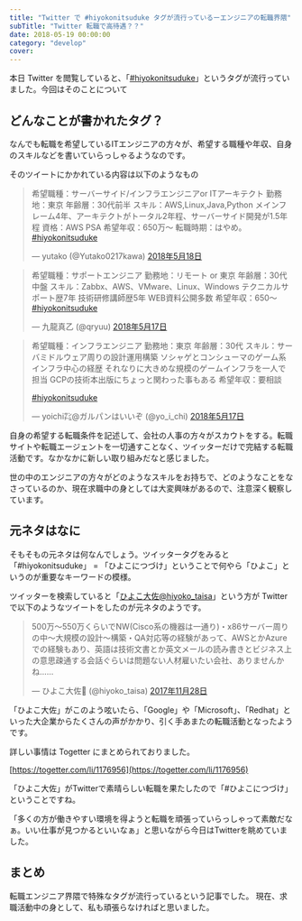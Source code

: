 ```yaml
---
title: "Twitter で #hiyokonitsuduke タグが流行っているーエンジニアの転職界隈"
subTitle: "Twitter 転職で高待遇？？"
date: 2018-05-19 00:00:00
category: "develop"
cover:
---
```


本日 Twitter を閲覧していると、「[#hiyokonitsuduke](https://twitter.com/search?f=tweets&q=%23hiyokonitsuduke&src=typd)」というタグが流行っていました。今回はそのことについて

## どんなことが書かれたタグ？

なんでも転職を希望しているITエンジニアの方々が、希望する職種や年収、自身のスキルなどを書いていらっしゃるようなのです。

そのツイートにかかれている内容は以下のようなもの

<blockquote class="twitter-tweet" data-lang="ja">
<p dir="ltr" lang="ja">希望職種：サーバーサイド/インフラエンジニアor ITアーキテクト
勤務地：東京
年齢層：30代前半
スキル：AWS,Linux,Java,Python
メインフレーム4年、アーキテクトがトータル2年程、サーバーサイド開発が1.5年程
資格：AWS PSA
希望年収：650万〜
転職時期：はやめ。<a href="https://twitter.com/hashtag/hiyokonitsuduke?src=hash&amp;ref_src=twsrc%5Etfw">#hiyokonitsuduke</a></p>
— yutako (@Yutako0217kawa) <a href="https://twitter.com/Yutako0217kawa/status/997426677687795712?ref_src=twsrc%5Etfw">2018年5月18日</a></blockquote>
<script async="" src="https://platform.twitter.com/widgets.js" charset="utf-8"></script>

<blockquote class="twitter-tweet" data-lang="ja">
<p dir="ltr" lang="ja">希望職種：サポートエンジニア
勤務地：リモート or 東京
年齢層：30代中盤
スキル：Zabbx、AWS、VMware、Linux、Windows
テクニカルサポート歴7年
技術研修講師歴5年
WEB資料公開多数
希望年収：650～
<a href="https://twitter.com/hashtag/hiyokonitsuduke?src=hash&amp;ref_src=twsrc%5Etfw">#hiyokonitsuduke</a></p>
— 九龍真乙 (@qryuu) <a href="https://twitter.com/qryuu/status/997071694018719745?ref_src=twsrc%5Etfw">2018年5月17日</a></blockquote>
<script async="" src="https://platform.twitter.com/widgets.js" charset="utf-8"></script>

<blockquote class="twitter-tweet" data-lang="ja">
<p dir="ltr" lang="ja">希望職種：インフラエンジニア
勤務地：東京
年齢層：30代
スキル：サーバミドルウェア周りの設計運用構築
ソシャゲとコンシューマのゲーム系インフラ中心の経歴
それなりに大きめな規模のゲームインフラを一人で担当
GCPの技術本出版にちょっと関わった事もある
希望年収：要相談</p>
<a href="https://twitter.com/hashtag/hiyokonitsuduke?src=hash&amp;ref_src=twsrc%5Etfw">#hiyokonitsuduke</a>

— yoichi㌠@ガルパンはいいぞ (@yo_i_chi) <a href="https://twitter.com/yo_i_chi/status/997030937559945216?ref_src=twsrc%5Etfw">2018年5月17日</a></blockquote>
<script async="" src="https://platform.twitter.com/widgets.js" charset="utf-8"></script>


自身の希望する転職条件を記述して、会社の人事の方々がスカウトをする。転職サイトや転職エージェントを一切通すことなく、ツイッターだけで完結する転職活動です。なかなかに新しい取り組みだなと感じました。

世の中のエンジニアの方々がどのようなスキルをお持ちで、どのようなことをなさっているのか、現在求職中の身としては大変興味があるので、注意深く観察しています。

## 元ネタはなに

そもそもの元ネタは何なんでしょう。ツイッタータグをみると「#hiyokonitsuduke」 = 「ひよこにつづけ」ということで何やら「ひよこ」というのが重要なキーワードの模様。

ツイッターを検索していると「[ひよこ大佐@hiyoko_taisa](https://twitter.com/hiyoko_taisa)」という方が Twitter で以下のようなツイートをしたのが元ネタのようです。

<blockquote class="twitter-tweet" data-lang="ja"><p lang="ja" dir="ltr">500万〜550万くらいでNW(Cisco系の機器は一通り)・x86サーバー周りの中〜大規模の設計〜構築・QA対応等の経験があって、AWSとかAzureでの経験もあり、英語は技術文書とか英文メールの読み書きとビジネス上の意思疎通する会話ぐらいは問題ない人材雇いたい会社、ありませんかね……</p>&mdash; ひよこ大佐🐣 (@hiyoko_taisa) <a href="https://twitter.com/hiyoko_taisa/status/935414721057927168?ref_src=twsrc%5Etfw">2017年11月28日</a></blockquote></blockquote>

「ひよこ大佐」がこのよう呟いたら、「Google」や「Microsoft」、「Redhat」といった大企業からたくさんの声がかかり、引く手あまたの転職活動となったようです。

詳しい事情は Togetter にまとめられておりました。

[https://togetter.com/li/1176956](https://togetter.com/li/1176956)

「ひよこ大佐」がTwitterで素晴らしい転職を果たしたので「#ひよこにつづけ」ということですね。

「多くの方が働きやすい環境を得ようと転職を頑張っていらっしゃって素敵だなぁ。いい仕事が見つかるといいなぁ」と思いながら今日はTwitterを眺めていました。

## まとめ

転職エンジニア界隈で特殊なタグが流行っているという記事でした。
現在、求職活動中の身として、私も頑張らなければと思いました。
